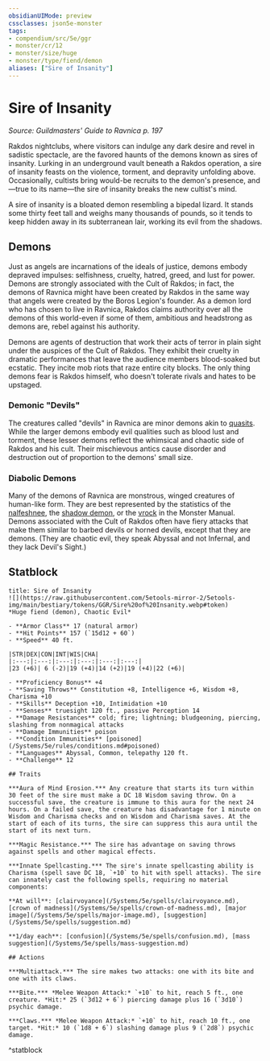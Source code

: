 ```yaml
---
obsidianUIMode: preview
cssclasses: json5e-monster
tags:
- compendium/src/5e/ggr
- monster/cr/12
- monster/size/huge
- monster/type/fiend/demon
aliases: ["Sire of Insanity"]
---
```

# Sire of Insanity
*Source: Guildmasters' Guide to Ravnica p. 197*  

Rakdos nightclubs, where visitors can indulge any dark desire and revel in sadistic spectacle, are the favored haunts of the demons known as sires of insanity. Lurking in an underground vault beneath a Rakdos operation, a sire of insanity feasts on the violence, torment, and depravity unfolding above. Occasionally, cultists bring would-be recruits to the demon's presence, and—true to its name—the sire of insanity breaks the new cultist's mind.

A sire of insanity is a bloated demon resembling a bipedal lizard. It stands some thirty feet tall and weighs many thousands of pounds, so it tends to keep hidden away in its subterranean lair, working its evil from the shadows.

## Demons

Just as angels are incarnations of the ideals of justice, demons embody depraved impulses: selfishness, cruelty, hatred, greed, and lust for power. Demons are strongly associated with the Cult of Rakdos; in fact, the demons of Ravnica might have been created by Rakdos in the same way that angels were created by the Boros Legion's founder. As a demon lord who has chosen to live in Ravnica, Rakdos claims authority over all the demons of this world-even if some of them, ambitious and headstrong as demons are, rebel against his authority.

Demons are agents of destruction that work their acts of terror in plain sight under the auspices of the Cult of Rakdos. They exhibit their cruelty in dramatic performances that leave the audience members blood-soaked but ecstatic. They incite mob riots that raze entire city blocks. The only thing demons fear is Rakdos himself, who doesn't tolerate rivals and hates to be upstaged.

### Demonic "Devils"

The creatures called "devils" in Ravnica are minor demons akin to [quasits](/Systems/5e/bestiary/fiend/quasit.md). While the larger demons embody evil qualities such as blood lust and torment, these lesser demons reflect the whimsical and chaotic side of Rakdos and his cult. Their mischievous antics cause disorder and destruction out of proportion to the demons' small size.

### Diabolic Demons

Many of the demons of Ravnica are monstrous, winged creatures of human-like form. They are best represented by the statistics of the [nalfeshnee](/Systems/5e/bestiary/fiend/nalfeshnee.md), the [shadow demon](/Systems/5e/bestiary/fiend/shadow-demon.md), or the [vrock](/Systems/5e/bestiary/fiend/vrock.md) in the Monster Manual. Demons associated with the Cult of Rakdos often have fiery attacks that make them similar to barbed devils or horned devils, except that they are demons. (They are chaotic evil, they speak Abyssal and not Infernal, and they lack Devil's Sight.)

## Statblock

```ad-statblock
title: Sire of Insanity
![](https://raw.githubusercontent.com/5etools-mirror-2/5etools-img/main/bestiary/tokens/GGR/Sire%20of%20Insanity.webp#token)
*Huge fiend (demon), Chaotic Evil*

- **Armor Class** 17 (natural armor)
- **Hit Points** 157 (`15d12 + 60`)
- **Speed** 40 ft.

|STR|DEX|CON|INT|WIS|CHA|
|:---:|:---:|:---:|:---:|:---:|:---:|
|23 (+6)| 6 (-2)|19 (+4)|14 (+2)|19 (+4)|22 (+6)|

- **Proficiency Bonus** +4
- **Saving Throws** Constitution +8, Intelligence +6, Wisdom +8, Charisma +10
- **Skills** Deception +10, Intimidation +10
- **Senses** truesight 120 ft., passive Perception 14
- **Damage Resistances** cold; fire; lightning; bludgeoning, piercing, slashing from nonmagical attacks
- **Damage Immunities** poison
- **Condition Immunities** [poisoned](/Systems/5e/rules/conditions.md#poisoned)
- **Languages** Abyssal, Common, telepathy 120 ft.
- **Challenge** 12

## Traits

***Aura of Mind Erosion.*** Any creature that starts its turn within 30 feet of the sire must make a DC 18 Wisdom saving throw. On a successful save, the creature is immune to this aura for the next 24 hours. On a failed save, the creature has disadvantage for 1 minute on Wisdom and Charisma checks and on Wisdom and Charisma saves. At the start of each of its turns, the sire can suppress this aura until the start of its next turn.

***Magic Resistance.*** The sire has advantage on saving throws against spells and other magical effects.

***Innate Spellcasting.*** The sire's innate spellcasting ability is Charisma (spell save DC 18, `+10` to hit with spell attacks). The sire can innately cast the following spells, requiring no material components:

**At will**: [clairvoyance](/Systems/5e/spells/clairvoyance.md), [crown of madness](/Systems/5e/spells/crown-of-madness.md), [major image](/Systems/5e/spells/major-image.md), [suggestion](/Systems/5e/spells/suggestion.md)

**1/day each**: [confusion](/Systems/5e/spells/confusion.md), [mass suggestion](/Systems/5e/spells/mass-suggestion.md)

## Actions

***Multiattack.*** The sire makes two attacks: one with its bite and one with its claws.

***Bite.*** *Melee Weapon Attack:* `+10` to hit, reach 5 ft., one creature. *Hit:* 25 (`3d12 + 6`) piercing damage plus 16 (`3d10`) psychic damage.

***Claws.*** *Melee Weapon Attack:* `+10` to hit, reach 10 ft., one target. *Hit:* 10 (`1d8 + 6`) slashing damage plus 9 (`2d8`) psychic damage.
```
^statblock